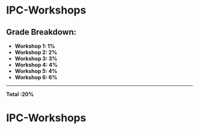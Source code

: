 # IPC-Workshops

## **Grade Breakdown:**
* **Workshop 1: 1%**
* **Workshop 2: 2%**
* **Workshop 3: 3%**
* **Workshop 4: 4%**
* **Workshop 5: 4%**
* **Workshop 6: 6%**
***
  **Total     :20%**
# IPC-Workshops
